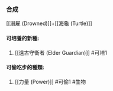 ### 合成
[[溺屍 (Drowned)]]+[[海龜 (Turtle)]]

#### 可培養的新種:
1. [[遠古守衛者 (Elder Guardian)]]
#可培1 
#### 可偷吃步的種類:
1. [[力量 (Power)]]
#可偷1 
#生物